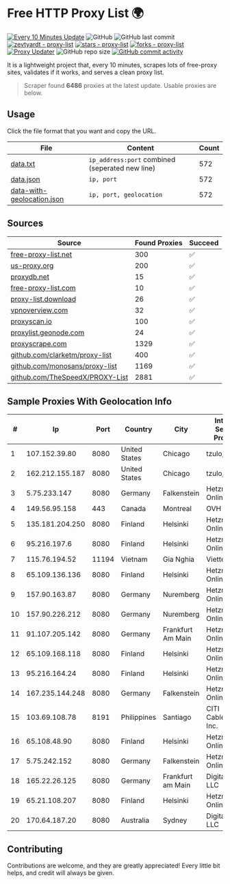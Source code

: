 
# Free HTTP Proxy List 🌍

[![Every 10 Minutes Update](https://github.com/mertguvencli/http-proxy-list/actions/workflows/main.yml/badge.svg?branch=main)](https://github.com/mertguvencli/http-proxy-list/actions/workflows/main.yml)
![GitHub](https://img.shields.io/github/license/mertguvencli/http-proxy-list)
![GitHub last commit](https://img.shields.io/github/last-commit/mertguvencli/http-proxy-list)
[![zevtyardt - proxy-list](https://img.shields.io/static/v1?label=zevtyardt&message=proxy-list&color=blue&logo=github)](https://github.com/zevtyardt/proxy-list "Go to GitHub repo")
[![stars - proxy-list](https://img.shields.io/github/stars/zevtyardt/proxy-list?style=social)](https://github.com/zevtyardt/proxy-list)
[![forks - proxy-list](https://img.shields.io/github/forks/zevtyardt/proxy-list?style=social)](https://github.com/zevtyardt/proxy-list)
[![Proxy Updater](https://github.com/zevtyardt/proxy-list/workflows/Proxy%20Updater/badge.svg)](https://github.com/zevtyardt/proxy-list/actions?query=workflow:"Proxy+Updater")
![GitHub repo size](https://img.shields.io/github/repo-size/zevtyardt/proxy-list)
[![GitHub commit activity](https://img.shields.io/github/commit-activity/m/zevtyardt/proxy-list?logo=commits)](https://github.com/zevtyardt/proxy-list/commits/main)

It is a lightweight project that, every 10 minutes, scrapes lots of free-proxy sites, validates if it works, and serves a clean proxy list.

> Scraper found **6486** proxies at the latest update. Usable proxies are below.

## Usage

Click the file format that you want and copy the URL.

|File|Content|Count|
|----|-------|-----|
|[data.txt](https://raw.githubusercontent.com/mertguvencli/http-proxy-list/main/proxy-list/data.txt)|`ip_address:port` combined (seperated new line)|572|
|[data.json](https://raw.githubusercontent.com/mertguvencli/http-proxy-list/main/proxy-list/data.json)|`ip, port`|572|
|[data-with-geolocation.json](https://raw.githubusercontent.com/mertguvencli/http-proxy-list/main/proxy-list/data-with-geolocation.json)|`ip, port, geolocation`|572|

## Sources

|Source|Found Proxies|Succeed|
|------|-------------|-------|
|[free-proxy-list.net](https://free-proxy-list.net)|300|✅|
|[us-proxy.org](https://www.us-proxy.org)|200|✅|
|[proxydb.net](http://proxydb.net)|15|✅|
|[free-proxy-list.com](https://free-proxy-list.com/?page=&port=&type%5B%5D=http&type%5B%5D=https&up_time=0&search=Search)|10|✅|
|[proxy-list.download](https://www.proxy-list.download/HTTP)|26|✅|
|[vpnoverview.com](https://vpnoverview.com/privacy/anonymous-browsing/free-proxy-servers)|32|✅|
|[proxyscan.io](https://www.proxyscan.io)|100|✅|
|[proxylist.geonode.com](https://proxylist.geonode.com/api/proxy-list?limit=300&page=1&sort_by=lastChecked&sort_type=desc&protocols=http,https)|24|✅|
|[proxyscrape.com](https://api.proxyscrape.com/v2/?request=displayproxies&protocol=http&timeout=10000&country=all&ssl=all&anonymity=all)|1329|✅|
|[github.com/clarketm/proxy-list](https://raw.githubusercontent.com/clarketm/proxy-list/master/proxy-list-raw.txt)|400|✅|
|[github.com/monosans/proxy-list](https://raw.githubusercontent.com/monosans/proxy-list/main/proxies/http.txt)|1169|✅|
|[github.com/TheSpeedX/PROXY-List](https://raw.githubusercontent.com/TheSpeedX/PROXY-List/master/http.txt)|2881|✅|


## Sample Proxies With Geolocation Info

|#|Ip|Port|Country|City|Internet Service Provider|
|-|--|----|-------|----|-------------------------|
|1|107.152.39.80|8080|United States|Chicago|tzulo, inc.|
|2|162.212.155.187|8080|United States|Chicago|tzulo, inc.|
|3|5.75.233.147|8080|Germany|Falkenstein|Hetzner Online GmbH|
|4|149.56.95.158|443|Canada|Montreal|OVH Hosting|
|5|135.181.204.250|8080|Finland|Helsinki|Hetzner Online GmbH|
|6|95.216.197.6|8080|Finland|Helsinki|Hetzner Online GmbH|
|7|115.76.194.52|11194|Vietnam|Gia Nghia|Viettel Group|
|8|65.109.136.136|8080|Finland|Helsinki|Hetzner Online GmbH|
|9|157.90.163.87|8080|Germany|Nuremberg|Hetzner Online GmbH|
|10|157.90.226.212|8080|Germany|Nuremberg|Hetzner Online GmbH|
|11|91.107.205.142|8080|Germany|Frankfurt Am Main|Hetzner Online AG|
|12|65.109.168.118|8080|Finland|Helsinki|Hetzner Online GmbH|
|13|95.216.164.24|8080|Finland|Helsinki|Hetzner Online GmbH|
|14|167.235.144.248|8080|Germany|Falkenstein|Hetzner Online GmbH|
|15|103.69.108.78|8191|Philippines|Santiago|CITI Cableworld Inc.|
|16|65.108.48.90|8080|Finland|Helsinki|Hetzner Online GmbH|
|17|5.75.242.152|8080|Germany|Falkenstein|Hetzner Online GmbH|
|18|165.22.26.125|8080|Germany|Frankfurt am Main|DigitalOcean, LLC|
|19|65.21.108.207|8080|Finland|Helsinki|Hetzner Online GmbH|
|20|170.64.187.20|8080|Australia|Sydney|DigitalOcean, LLC|



## Contributing

Contributions are welcome, and they are greatly appreciated! Every
little bit helps, and credit will always be given.


